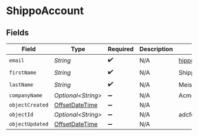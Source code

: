 # ShippoAccount


## Fields

| Field                                                                                     | Type                                                                                      | Required                                                                                  | Description                                                                               | Example                                                                                   |
| ----------------------------------------------------------------------------------------- | ----------------------------------------------------------------------------------------- | ----------------------------------------------------------------------------------------- | ----------------------------------------------------------------------------------------- | ----------------------------------------------------------------------------------------- |
| `email`                                                                                   | *String*                                                                                  | :heavy_check_mark:                                                                        | N/A                                                                                       | hippo@shippo.com                                                                          |
| `firstName`                                                                               | *String*                                                                                  | :heavy_check_mark:                                                                        | N/A                                                                                       | Shippo                                                                                    |
| `lastName`                                                                                | *String*                                                                                  | :heavy_check_mark:                                                                        | N/A                                                                                       | Meister                                                                                   |
| `companyName`                                                                             | *Optional\<String>*                                                                       | :heavy_minus_sign:                                                                        | N/A                                                                                       | Acme                                                                                      |
| `objectCreated`                                                                           | [OffsetDateTime](https://docs.oracle.com/javase/8/docs/api/java/time/OffsetDateTime.html) | :heavy_minus_sign:                                                                        | N/A                                                                                       |                                                                                           |
| `objectId`                                                                                | *Optional\<String>*                                                                       | :heavy_minus_sign:                                                                        | N/A                                                                                       | adcfdddf8ec64b84ad22772bce3ea37a                                                          |
| `objectUpdated`                                                                           | [OffsetDateTime](https://docs.oracle.com/javase/8/docs/api/java/time/OffsetDateTime.html) | :heavy_minus_sign:                                                                        | N/A                                                                                       |                                                                                           |